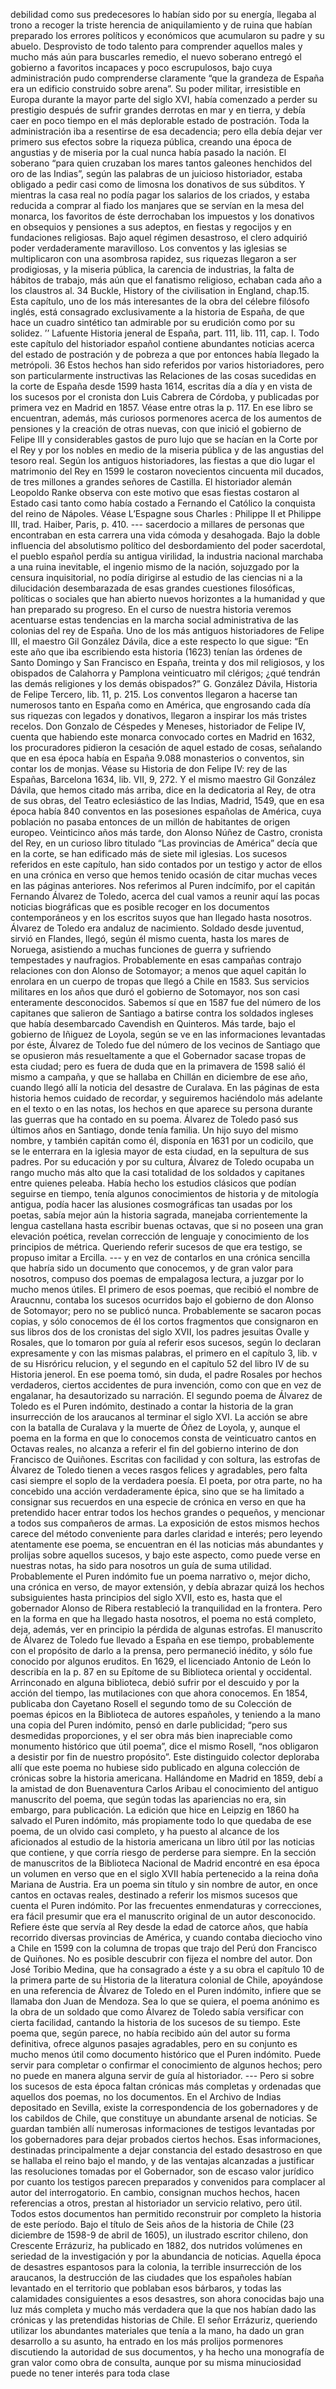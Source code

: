 debilidad como sus predecesores lo habían sido por su energía, llegaba al trono a recoger la triste herencia de aniquilamiento y de ruina que habían preparado los errores políticos y económicos que acumularon su padre y su abuelo. Desprovisto de todo talento para comprender aquellos males y mucho más aún para buscarles remedio, el nuevo soberano entregó el gobierno a favoritos incapaces y poco escrupulosos, bajo cuya administración pudo comprenderse claramente “que la grandeza de España era un edificio construido sobre arena”. Su poder militar, irresistible en Europa durante la mayor parte del siglo XVI, había comenzado a perder su prestigio después de sufrir grandes derrotas en mar y en tierra, y debía caer en poco tiempo en el más deplorable estado de postración. Toda la administración iba a resentirse de esa decadencia; pero ella debía dejar ver primero sus efectos sobre la riqueza pública, creando una época de angustias y de miseria por la cual nunca había pasado la nación. El soberano “para quien cruzaban los mares tantos galeones henchidos del oro de las Indias”, según las palabras de un juicioso historiador, estaba obligado a pedir casi como de limosna los donativos de sus súbditos. Y mientras la casa real no podía pagar los salarios de los criados, y estaba reducida a comprar al fiado los manjares que se servían en la mesa del monarca, los favoritos de éste derrochaban los impuestos y los donativos en obsequios y pensiones a sus adeptos, en fiestas y regocijos y en fundaciones religiosas. Bajo aquel régimen desastroso, el clero adquirió poder verdaderamente maravilloso. Los conventos y las iglesias se multiplicaron con una asombrosa rapidez, sus riquezas llegaron a ser prodigiosas, y la miseria pública, la carencia de industrias, la falta de hábitos de trabajo, más aún que el fanatismo religioso, echaban cada año a los claustros al. 34 Buckle, History of the civilisation in England, chap.15. Esta capítulo, uno de los más interesantes de la obra del célebre filósofo inglés, está consagrado exclusivamente a la historia de España, de que hace un cuadro sintético tan admirable por su erudición como por su solidez. ’’ Lafuente Historia jeneral de España, part. 111, lib. 111, cap. I. Todo este capítulo del historiador español contiene abundantes noticias acerca del estado de postración y de pobreza a que por entonces había llegado la metrópoli. 36 Estos hechos han sido referidos por varios historiadores, pero son particularmente instructivas las Relaciones de las cosas sucedidas en la corte de España desde 1599 hasta 1614, escritas día a día y en vista de los sucesos por el cronista don Luis Cabrera de Córdoba, y publicadas por primera vez en Madrid en 1857. Véase entre otras la p. 117. En ese libro se encuentran, además, más curiosos pormenores acerca de los aumentos de pensiones y la creación de otras nuevas, con que inició el gobierno de Felipe III y considerables gastos de puro lujo que se hacían en la Corte por el Rey y por los nobles en medio de la miseria pública y de las angustias del tesoro real. Según los antiguos historiadores, las fiestas a que dio lugar el matrimonio del Rey en 1599 le costaron novecientos cincuenta mil ducados, de tres millones a grandes señores de Castilla. El historiador alemán Leopoldo Ranke observa con este motivo que esas fiestas costaron al Estado casi tanto como había costado a Fernando el Católico la conquista del reino de Nápoles. Véase L’Espagne sous Charles : Philippe II et Philippe III, trad. Haiber, Paris, p. 410. --- sacerdocio a millares de personas que encontraban en esta carrera una vida cómoda y desahogada. Bajo la doble influencia del absolutismo político del desbordamiento del poder sacerdotal, el pueblo español perdía su antigua virilidad, la industria nacional marchaba a una ruina inevitable, el ingenio mismo de la nación, sojuzgado por la censura inquisitorial, no podía dirigirse al estudio de las ciencias ni a la dilucidación desembarazada de esas grandes cuestiones filosóficas, políticas o sociales que han abierto nuevos horizontes a la humanidad y que han preparado su progreso. En el curso de nuestra historia veremos acentuarse estas tendencias en la marcha social administrativa de las colonias del rey de España. Uno de los más antiguos historiadores de Felipe III, el maestro Gil González Dávila, dice a este respecto lo que sigue: “En este año que iba escribiendo esta historia (1623) tenían las órdenes de Santo Domingo y San Francisco en España, treinta y dos mil religiosos, y los obispados de Calahorra y Pamplona veinticuatro mil clérigos; ¿qué tendrán las demás religiones y los demás obispados?” G. González Dávila, Historia de Felipe Tercero, lib. 11, p. 215. Los conventos llegaron a hacerse tan numerosos tanto en España como en América, que engrosando cada día sus riquezas con legados y donativos, llegaron a inspirar los más tristes recelos. Don Gonzalo de Céspedes y Meneses, historiador de Felipe IV, cuenta que habiendo este monarca convocado cortes en Madrid en 1632, los procuradores pidieron la cesación de aquel estado de cosas, señalando que en esa época había en España 9.088 monasterios o conventos, sin contar los de monjas. Véase su Historia de don Felipe IV: rey de las Españas, Barcelona 1634, lib. VII, 9, 272. Y el mismo maestro Gil González Dávila, que hemos citado más arriba, dice en la dedicatoria al Rey, de otra de sus obras, del Teatro eclesiástico de las Indias, Madrid, 1549, que en esa época había 840 conventos en las posesiones españolas de América, cuya población no pasaba entonces de un millón de habitantes de origen europeo. Veinticinco años más tarde, don Alonso Núñez de Castro, cronista del Rey, en un curioso libro titulado “Las provincias de América” decía que en la corte, se han edificado más de siete mil iglesias. Los sucesos referidos en este capítulo, han sido contados por un testigo y actor de ellos en una crónica en verso que hemos tenido ocasión de citar muchas veces en las páginas anteriores. Nos referimos al Puren indcímifo, por el capitán Fernando Álvarez de Toledo, acerca del cual vamos a reunir aquí las pocas noticias biográficas que es posible recoger en los documentos contemporáneos y en los escritos suyos que han llegado hasta nosotros. Álvarez de Toledo era andaluz de nacimiento. Soldado desde juventud, sirvió en Flandes, llegó, según él mismo cuenta, hasta los mares de Noruega, asistiendo a muchas funciones de guerra y sufriendo tempestades y naufragios. Probablemente en esas campañas contrajo relaciones con don Alonso de Sotomayor; a menos que aquel capitán lo enrolara en un cuerpo de tropas que llegó a Chile en 1583. Sus servicios militares en los años que duró el gobierno de Sotomayor, nos son casi enteramente desconocidos. Sabemos sí que en 1587 fue del número de los capitanes que salieron de Santiago a batirse contra los soldados ingleses que había desembarcado Cavendish en Quinteros. Más tarde, bajo el gobierno de Iñiguez de Loyola, según se ve en las informaciones levantadas por éste, Álvarez de Toledo fue del número de los vecinos de Santiago que se opusieron más resueltamente a que el Gobernador sacase tropas de esta ciudad; pero es fuera de duda que en la primavera de 1598 salió él mismo a campaña, y que se hallaba en Chillán en diciembre de ese año, cuando llegó allí la noticia del desastre de Curalava. En las páginas de esta historia hemos cuidado de recordar, y seguiremos haciéndolo más adelante en el texto o en las notas, los hechos en que aparece su persona durante las guerras que ha contado en su poema. Álvarez de Toledo pasó sus últimos años en Santiago, donde tenía familia. Un hijo suyo del mismo nombre, y también capitán como él, disponía en 1631 por un codicilo, que se le enterrara en la iglesia mayor de esta ciudad, en la sepultura de sus padres. Por su educación y por su cultura, Álvarez de Toledo ocupaba un rango mucho más alto que la casi totalidad de los soldados y capitanes entre quienes peleaba. Había hecho los estudios clásicos que podían seguirse en tiempo, tenía algunos conocimientos de historia y de mitología antigua, podía hacer las alusiones cosmográficas tan usadas por los poetas, sabía mejor aún la historia sagrada, manejaba corrientemente la lengua castellana hasta escribir buenas octavas, que si no poseen una gran elevación poética, revelan corrección de lenguaje y conocimiento de los principios de métrica. Queriendo referir sucesos de que era testigo, se propuso imitar a Ercilla. --- y en vez de contarlos en una crónica sencilla que habría sido un documento que conocemos, y de gran valor para nosotros, compuso dos poemas de empalagosa lectura, a juzgar por lo mucho menos útiles. El primero de esos poemas, que recibió el nombre de Araucnnu, contaba los sucesos ocurridos bajo el gobierno de don Alonso de Sotomayor; pero no se publicó nunca. Probablemente se sacaron pocas copias, y sólo conocemos de él los cortos fragmentos que consignaron en sus libros dos de los cronistas del siglo XVII, los padres jesuitas Ovalle y Rosales, que lo tomaron por guía al referir esos sucesos, según lo declaran expresamente y con las mismas palabras, el primero en el capítulo 3, lib. v de su Hisróricu relucion, y el segundo en el capítulo 52 del libro IV de su Historia jenerol. En ese poema tomó, sin duda, el padre Rosales por hechos verdaderos, ciertos accidentes de pura invención, como con que en vez de engalanar, ha desautorizado su narración. El segundo poema de Álvarez de Toledo es el Puren indómito, destinado a contar la historia de la gran insurrección de los araucanos al terminar el siglo XVI. La acción se abre con la batalla de Curalava y la muerte de Óñez de Loyola, y, aunque el poema en la forma en que lo conocemos consta de veinticuatro cantos en Octavas reales, no alcanza a referir el fin del gobierno interino de don Francisco de Quiñones. Escritas con facilidad y con soltura, las estrofas de Álvarez de Toledo tienen a veces rasgos felices y agradables, pero falta casi siempre el soplo de la verdadera poesía. El poeta, por otra parte, no ha concebido una acción verdaderamente épica, sino que se ha limitado a consignar sus recuerdos en una especie de crónica en verso en que ha pretendido hacer entrar todos los hechos grandes o pequeños, y mencionar a todos sus compañeros de armas. La exposición de estos mismos hechos carece del método conveniente para darles claridad e interés; pero leyendo atentamente ese poema, se encuentran en él las noticias más abundantes y prolijas sobre aquellos sucesos, y bajo este aspecto, como puede verse en nuestras notas, ha sido para nosotros un guía de suma utilidad. Probablemente el Puren indómito fue un poema narrativo o, mejor dicho, una crónica en verso, de mayor extensión, y debía abrazar quizá los hechos subsiguientes hasta principios del siglo XVII, esto es, hasta que el gobernador Alonso de Ribera restableció la tranquilidad en la frontera. Pero en la forma en que ha llegado hasta nosotros, el poema no está completo, deja, además, ver en principio la pérdida de algunas estrofas. El manuscrito de Álvarez de Toledo fue llevado a España en ese tiempo, probablemente con el propósito de darlo a la prensa, pero permaneció inédito, y sólo fue conocido por algunos eruditos. En 1629, el licenciado Antonio de León lo describía en la p. 87 en su Epítome de su Biblioteca oriental y occidental. Arrinconado en alguna biblioteca, debió sufrir por el descuido y por la acción del tiempo, las mutilaciones con que ahora conocemos. En 1854, publicaba don Cayetano Rosell el segundo tomo de su Colección de poemas épicos en la Biblioteca de autores españoles, y teniendo a la mano una copia del Puren indómito, pensó en darle publicidad; “pero sus desmedidas proporciones, y el ser obra más bien inapreciable como monumento histórico que útil poema”, dice el mismo Rosell, “nos obligaron a desistir por fin de nuestro propósito”. Este distinguido colector deploraba allí que este poema no hubiese sido publicado en alguna colección de crónicas sobre la historia americana. Hallándome en Madrid en 1859, debí a la amistad de don Buenaventura Carlos Aribau el conocimiento del antiguo manuscrito del poema, que según todas las apariencias no era, sin embargo, para publicación. La edición que hice en Leipzig en 1860 ha salvado el Puren indómito, más propiamente todo lo que quedaba de ese poema, de un olvido casi completo, y ha puesto al alcance de los aficionados al estudio de la historia americana un libro útil por las noticias que contiene, y que corría riesgo de perderse para siempre. En la sección de manuscritos de la Biblioteca Nacional de Madrid encontré en esa época un volumen en verso que en el siglo XVII había pertenecido a la reina doña Mariana de Austria. Era un poema sin título y sin nombre de autor, en once cantos en octavas reales, destinado a referir los mismos sucesos que cuenta el Puren indómito. Por las frecuentes enmendaturas y correcciones, era fácil presumir que era el manuscrito original de un autor desconocido. Refiere éste que servía al Rey desde la edad de catorce años, que había recorrido diversas provincias de América, y cuando contaba dieciocho vino a Chile en 1599 con la columna de tropas que trajo del Perú don Francisco de Quiñones. No es posible descubrir con fijeza el nombre del autor. Don José Toribio Medina, que ha consagrado a éste y a su obra el capítulo 10 de la primera parte de su Historia de la literatura colonial de Chile, apoyándose en una referencia de Álvarez de Toledo en el Puren indómito, infiere que se llamaba don Juan de Mendoza. Sea lo que se quiera, el poema anónimo es la obra de un soldado que como Álvarez de Toledo sabía versificar con cierta facilidad, cantando la historia de los sucesos de su tiempo. Este poema que, según parece, no había recibido aún del autor su forma definitiva, ofrece algunos pasajes agradables, pero en su conjunto es mucho menos útil como documento histórico que el Puren indómito. Puede servir para completar o confirmar el conocimiento de algunos hechos; pero no puede en manera alguna servir de guía al historiador. --- Pero si sobre los sucesos de esta época faltan crónicas más completas y ordenadas que aquellos dos poemas, no los documentos. En el Archivo de Indias depositado en Sevilla, existe la correspondencia de los gobernadores y de los cabildos de Chile, que constituye un abundante arsenal de noticias. Se guardan también allí numerosas informaciones de testigos levantadas por los gobernadores para dejar probados ciertos hechos. Esas informaciones, destinadas principalmente a dejar constancia del estado desastroso en que se hallaba el reino bajo el mando, y de las ventajas alcanzadas a justificar las resoluciones tomadas por el Gobernador, son de escaso valor jurídico por cuanto los testigos parecen preparados y convenidos para complacer al autor del interrogatorio. En cambio, consignan muchos hechos, hacen referencias a otros, prestan al historiador un servicio relativo, pero útil. Todos estos documentos han permitido reconstruir por completo la historia de este período. Bajo el título de Seis años de la historia de Chile (23 diciembre de 1598-9 de abril de 1605), un ilustrado escritor chileno, don Crescente Errázuriz, ha publicado en 1882, dos nutridos volúmenes en seriedad de la investigación y por la abundancia de noticias. Aquella época de desastres espantosos para la colonia, la terrible insurrección de los araucanos, la destrucción de las ciudades que los españoles habían levantado en el territorio que poblaban esos bárbaros, y todas las calamidades consiguientes a esos desastres, son ahora conocidas bajo una luz más completa y mucho más verdadera que la que nos habían dado las crónicas y las pretendidas historias de Chile. El señor Errázuriz, queriendo utilizar los abundantes materiales que tenía a la mano, ha dado un gran desarrollo a su asunto, ha entrado en los más prolijos pormenores discutiendo la autoridad de sus documentos, y ha hecho una monografía de gran valor como obra de consulta, aunque por su misma minuciosidad puede no tener interés para toda clase